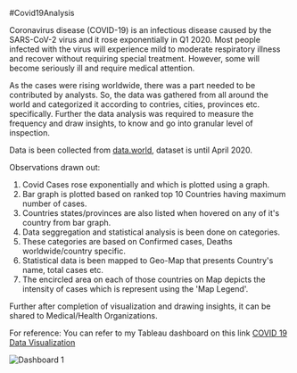 #Covid19Analysis

Coronavirus disease (COVID-19) is an infectious disease caused by the SARS-CoV-2 virus and it rose exponentially in Q1 2020.
Most people infected with the virus will experience mild to moderate respiratory illness and recover without requiring special treatment. However, some will become seriously ill and require medical attention.

As the cases were rising worldwide, there was a part needed to be contributed by analysts.
So, the data was gathered from all around the world and categorized it according to contries, cities, provinces etc. specifically. Further the data analysis was required to measure the frequency and draw insights, to know and go into granular level of inspection.

Data is been collected from [data.world](https://data.world/), dataset is until April 2020.

Observations drawn out:
1. Covid Cases rose exponentially and which is plotted using a graph.
2. Bar graph is plotted based on ranked top 10 Countries having maximum number of cases.
3. Countries states/provinces are also listed when hovered on any of it's country from bar graph.
4. Data seggregation and statistical analysis is been done on categories.
5. These categories are based on Confirmed cases, Deaths worldwide/country specific.
6. Statistical data is been mapped to Geo-Map that presents Country's name, total cases etc.
7. The encircled area on each of those countries on Map depicts the intensity of cases which is represent using the 'Map Legend'.

Further after completion of visualization and drawing insights, it can be shared to Medical/Health Organizations. 

For reference: You can refer to my Tableau dashboard on this link [COVID 19 Data Visualization](https://public.tableau.com/app/profile/kushal4325/viz/covid19tableau_16315389035030/Dashboard1?publish=yes)


![Dashboard 1](https://user-images.githubusercontent.com/40695609/140492319-27db18ce-cbe8-4d02-a0fa-cd93ba950f95.png)
